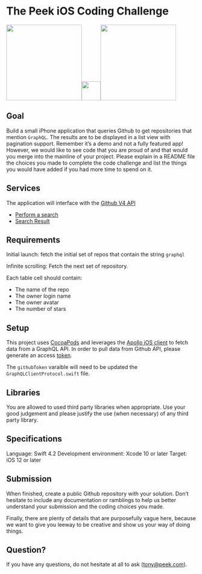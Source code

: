 # The Peek iOS Coding Challenge


<img src="https://cdn.worldvectorlogo.com/logos/graphql.svg" width="200" height="200" /><img src="https://openclipart.org/download/50143/clipart-0114.svg" width="50" height="50" /><img src="https://d2z5w7rcu7bmie.cloudfront.net/assets/images/logo.png" width="200" height="200" />



## Goal

Build a small iPhone application that queries Github to get repositories that mention `GraphQL`.
The results are to be displayed in a list view with pagination support.
Remember it’s a demo and not a fully featured app! However, we would like to see code that you are proud of and that would you merge into the mainline of your project.
Please explain in a README file the choices you made to complete the code challenge and list the things you would have added if you had more time to spend on it.

## Services
The application will interface with the [Github V4 API](https://developer.github.com/v4)

- [Perform a search](https://developer.github.com/v4/query)
- [Search Result](https://developer.github.com/v4/object/searchresultitemconnection/)


## Requirements

Initial launch: fetch the initial set of repos that contain the string `graphql`

Infinite scrolling: Fetch the next set of repository.

Each table cell should contain:

- The name of the repo
- The owner login name
- The owner avatar
- The number of stars

## Setup
This project uses [CocoaPods](https://cocoapods.org/) and leverages the [Apollo iOS client](https://github.com/apollographql/apollo-ios) to fetch data from a GraphQL API. In order to pull data from Github API, please generate an access [token](https://help.github.com/articles/creating-a-personal-access-token-for-the-command-line/).

The `githubToken` varaible will need to be updated the `GraphQLClientProtocol.swift` file.

## Libraries
You are allowed to used third party libraries when appropriate.
Use your good judgement and please justify the use (when necessary) of any third party library.

## Specifications
Language: Swift 4.2
Development environment: Xcode 10 or later
Target: iOS 12 or later

## Submission
When finished, create a public Github repository with your solution.
Don’t hesitate to include any documentation or ramblings to help us better understand your submission and the coding choices you made.
 
 
Finally, there are plenty of details that are purposefully vague here, because we want to give you leeway to be creative and show us your way of doing things. 

## Question?
If you have any questions, do not hesitate at all to ask (tony@peek.com).
